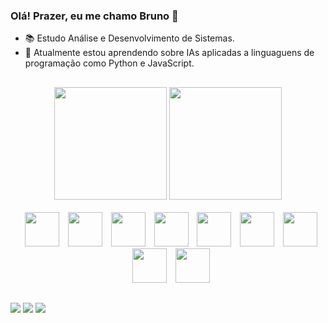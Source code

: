 ### Olá! Prazer, eu me chamo Bruno 👋

- 📚 Estudo Análise e Desenvolvimento de Sistemas.
- 🌱 Atualmente estou aprendendo sobre IAs aplicadas a linguaguens de programação como Python e JavaScript.
##

<div align="center">
  <img height="180em" src="https://github-readme-stats.vercel.app/api?username=BrunoBeltrame&show_icons=true&theme=dracula">
  <img height="180em" src="https://github-readme-stats.vercel.app/api/top-langs/?username=BrunoBeltrame&layout=compact&langs_count=7&theme=dracula"/>
</div>

<div style="display: inline_block" align="center"><br>
  <img style="margin-left:10px" height="55px" src="https://cdn.jsdelivr.net/gh/devicons/devicon/icons/c/c-original.svg" />
  <img style="margin-left:10px" height="55px" src="https://cdn.jsdelivr.net/gh/devicons/devicon/icons/csharp/csharp-original.svg" />
  <img style="margin-left:10px" height="55px" src="https://cdn.jsdelivr.net/gh/devicons/devicon/icons/html5/html5-original.svg" />
  <img style="margin-left:10px" height="55px" src="https://cdn.jsdelivr.net/gh/devicons/devicon/icons/css3/css3-original.svg" />
  <img style="margin-left:10px" height="55px" src="https://cdn.jsdelivr.net/gh/devicons/devicon/icons/javascript/javascript-original.svg" />
  <img style="margin-left:10px" height="55px" src="https://cdn.jsdelivr.net/gh/devicons/devicon/icons/python/python-original.svg" />
  <img style="margin-left:10px" height="55px" src="https://cdn.jsdelivr.net/gh/devicons/devicon/icons/java/java-original.svg" />
  <img style="margin-left:10px" height="55px" src="https://cdn.jsdelivr.net/gh/devicons/devicon/icons/git/git-original.svg" />
  <img style="margin-left:10px" height="55px" src="https://cdn.jsdelivr.net/gh/devicons/devicon/icons/vscode/vscode-original.svg" />  
</div>

##

<div>
  <a href="https://www.linkedin.com/in/bruno-gabriel-beltrame-a59356288/"  target="_blank"> <img src="https://img.shields.io/badge/LinkedIn-0077B5?style=for-the-badge&logo=linkedin&logoColor=white" target="_blank"></a>
  <a href="https://www.instagram.com/bruno_gbeltrame/?igshid=MWNxanV2bWg5Y3llag%3D%3D" target"_blank"> <img src="https://img.shields.io/badge/Instagram-E4405F?style=for-the-badge&logo=instagram&logoColor=white" target="_blank"></a>
  <a href="brunobeltrame2004@gmail.com" target="_blank"> <img src="https://img.shields.io/badge/Gmail-D14836?style=for-the-badge&logo=gmail&logoColor=white" target="_blank"></a>
</div>
